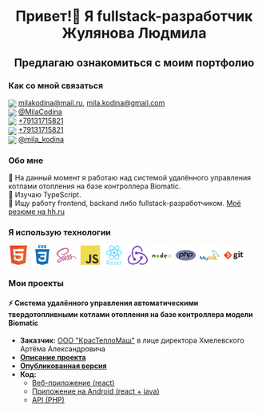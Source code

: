 <h1 align="center">Привет!👋 Я fullstack-разработчик Жулянова Людмила</h1>
<h2 align="center">Предлагаю ознакомиться с моим портфолио</h2>
<h3>Как со мной связаться</h3>
<div>
  <img src="https://static.vecteezy.com/system/resources/previews/010/056/094/original/email-and-mail-icon-sign-symbol-design-free-png.png" height="20" valign="middle"> <a href="mailto:milakodina@mail.ru">milakodina@mail.ru</a>, <a href="mailto:mila.kodina@gmail.com">mila.kodina@gmail.com</a><br>
  <img src="https://freelogopng.com/images/all_img/1683044996telegram-logo-png.png" height="20" valign="middle"> <a href="https://t.me/MilaCodina">@MilaCodina</a><br>
  <img src="https://cdn-icons-png.flaticon.com/512/889/889154.png" height="20" valign="middle"> <a href="https://wa.me/79131715821">+79131715821</a><br>
  <img src="https://cdn-icons-png.flaticon.com/512/3670/3670059.png" height="20" valign="middle"> <a href="viber://chat?number=%2B79131715821">+79131715821</a><br>
  <img src="https://creazilla-store.fra1.digitaloceanspaces.com/icons/7915967/vk-icon-md.png" height="20" valign="middle"> <a href="https://vk.com/mila_kodina">@mila_kodina</a>
</div>
<h3>Обо мне</h3>
<div>
🔭 На данный момент я работаю над системой удалённого управления котлами отопления на базе контроллера Biomatic.<br>
🌱 Изучаю TypeScript.<br>
🤝 Ищу работу frontend, backand либо fullstack-разработчиком. <a href="https://krasnoyarsk.hh.ru/resume/bf84e1e1ff098e93990039ed1f546330734b64">Моё резюме на hh.ru</a><br>
</div>
  
<h3>Я использую технологии</h3>
<div>
  <img src="https://github.com/devicons/devicon/blob/master/icons/html5/html5-original.svg" title="HTML5" alt="HTML" width="40" height="40"/>&nbsp;
  <img src="https://github.com/devicons/devicon/blob/master/icons/css3/css3-plain-wordmark.svg"  title="CSS3" alt="CSS" width="40" height="40"/>&nbsp;
  <img src="https://github.com/devicons/devicon/blob/master/icons/sass/sass-original.svg" title="PHP" alt="PHP" width="40" height="40"/>&nbsp;
  <img src="https://github.com/devicons/devicon/blob/master/icons/javascript/javascript-original.svg" title="JavaScript" alt="JavaScript" width="40" height="40"/>&nbsp;
  <img src="https://github.com/devicons/devicon/blob/master/icons/react/react-original-wordmark.svg" title="React" alt="React" width="40" height="40"/>&nbsp;
  <img src="https://github.com/devicons/devicon/blob/master/icons/redux/redux-original.svg" title="Redux" alt="Redux " width="40" height="40"/>&nbsp;
  <img src="https://github.com/devicons/devicon/blob/master/icons/nodejs/nodejs-original-wordmark.svg" title="NodeJS" alt="NodeJS" width="40" height="40"/>&nbsp;
  <img src="https://github.com/devicons/devicon/blob/master/icons/php/php-original.svg" title="PHP" alt="PHP" width="40" height="40"/>&nbsp;
  <img src="https://github.com/devicons/devicon/blob/master/icons/mysql/mysql-original-wordmark.svg" title="MySQL"  alt="MySQL" width="40" height="40"/>&nbsp;
  <img src="https://github.com/devicons/devicon/blob/master/icons/git/git-original-wordmark.svg" title="Git" **alt="Git" width="40" height="40"/>
</div>

<h3>Мои проекты</h3>
<div>
  <h4>⚡ Система удалённого управления автоматическими твердотопливными котлами отопления на базе контроллера модели Biomatic</h4>
  <ul>
    <li><b>Заказчик:</b> <a href="https://kotelktm.ru/">ООО "КрасТеплоМаш"</a> в лице директора Хмелевского Артёма Александровича</li>
    <li><b><a href="https://docs.google.com/presentation/d/1lZ6JqIJbUf-6YieapZxhI2CFhIU2p0tHgJCWiAL0UZw/edit?usp=sharing">Описание проекта</a></b></li>
    <li><b><a href="https://apps.rustore.ru/app/ru.zavodktm.biomatic">Опубликованная версия</a></b></li>
    <li><b>Код:</b>
      <ul>
        <li><a href="https://github.com/Ludmilaiv/zavodktm-react-app">Веб-приложение (react)</a></li>
        <li><a href="https://github.com/Ludmilaiv/zavodktm_android_app">Приложение на Android (react + java)</a></li>
        <li><a href="https://github.com/Ludmilaiv/zavodktm-php-app">API (PHP)</a></li>
      </ul>
    </li>
  </ul>
</div>


<!--
**Ludmilaiv/Ludmilaiv** is a ✨ _special_ ✨ repository because its `README.md` (this file) appears on your GitHub profile.

Here are some ideas to get you started:

-  I’m currently working on ...
- 🌱 I’m currently learning ...
- 👯 I’m looking to collaborate on ...
- 🤔 I’m looking for help with ...
- 💬 Ask me about ...
- 📫 How to reach me: ...
- 😄 Pronouns: ...
- ⚡ Fun fact: ...
-->
